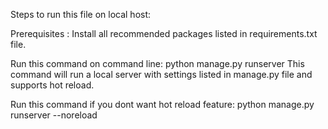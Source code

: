 Steps to run this file on local host:

Prerequisites : Install all recommended packages listed in requirements.txt file.

Run this command on command line: python manage.py runserver
This command will run a local server with settings listed in manage.py file and supports hot reload.

Run this command if you dont want hot reload feature: python manage.py runserver --noreload